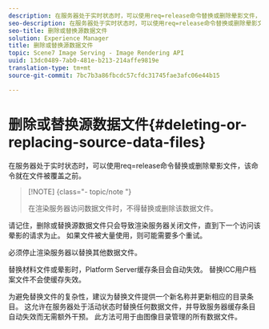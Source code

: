 ```yaml
---
description: 在服务器处于实时状态时，可以使用req=release命令替换或删除晕影文件，该命令就在文件被覆盖之前。
seo-description: 在服务器处于实时状态时，可以使用req=release命令替换或删除晕影文件，该命令就在文件被覆盖之前。
seo-title: 删除或替换源数据文件
solution: Experience Manager
title: 删除或替换源数据文件
topic: Scene7 Image Serving - Image Rendering API
uuid: 13dc0489-7ab0-481e-b213-214affe9819e
translation-type: tm+mt
source-git-commit: 7bc7b3a86fbcdc57cfdc31745fae3afc06e44b15

---
```



# 删除或替换源数据文件{#deleting-or-replacing-source-data-files}

在服务器处于实时状态时，可以使用req=release命令替换或删除晕影文件，该命令就在文件被覆盖之前。

>[!NOTE] {class=&quot;- topic/note &quot;}
>
>在渲染服务器访问数据文件时，不得替换或删除该数据文件。

请记住，删除或替换源数据文件只会导致渲染服务器关闭文件，直到下一个访问该晕影的请求为止。 如果文件被大量使用，则可能需要多个重试。

必须停止渲染服务器以替换其他数据文件。

替换材料文件或晕影时，Platform Server缓存条目会自动失效。 替换ICC用户档案文件不会使缓存失效。

为避免替换文件的复杂性，建议为替换文件提供一个新名称并更新相应的目录条目。 这允许在服务器处于活动状态时替换任何数据文件，并导致服务器缓存条目自动失效而无需额外干预。 此方法可用于由图像目录管理的所有数据文件。
